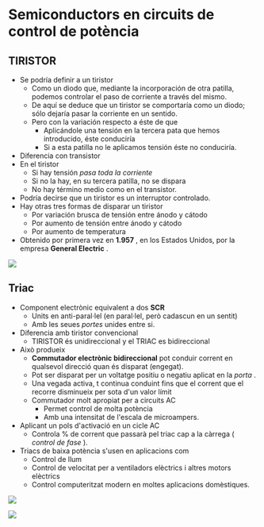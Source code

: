 # Semiconductors en circuits de control de potència

## TIRISTOR

* Se podría definir a un tiristor
  * Como un diodo que\, mediante la incorporación de otra patilla\, podemos controlar el paso de corriente a través del mismo\.
  * De aquí se deduce que un tiristor se comportaría como un diodo; sólo dejaría pasar la corriente en un sentido\.
  * Pero con la variación respecto a éste de que
    * Aplicándole una tensión en la tercera pata que hemos introducido\, éste conduciría
    * Si a esta patilla no le aplicamos tensión éste no conduciría\.
* Diferencia con transistor
* En el tiristor
  * Si hay tensión  _pasa toda la corriente_
  * Si no la hay\, en su tercera patilla\, no se dispara
  * No hay término medio como en el transistor\.
* Podría decirse que un tiristor es un interruptor controlado\.
* Hay otras tres formas de disparar un tiristor
  * Por variación brusca de tensión entre ánodo y cátodo
  * Por aumento de tensión entre ánodo y cátodo
  * Por aumento de temperatura
* Obtenido por primera vez en  __1\.957__ \, en los Estados Unidos\, por la empresa  __General Electric__ \.

![](img%5C57%20-%20Circuits%20electr%C3%B2nics7.png)

## Triac

* Component electrònic equivalent a dos  __SCR__
  * Units en anti\-paral·lel \(en paral·lel\, però cadascun en un sentit\)
  * Amb les seues  _portes_  unides entre si\.
* Diferencia amb tiristor convencional
  * TIRISTOR és unidireccional y el TRIAC es bidireccional
* Això produeix
  * __Commutador electrònic bidireccional__  pot conduir corrent en qualsevol direcció quan és disparat \(engegat\)\.
  * Pot ser disparat per un voltatge positiu o negatiu aplicat en la  _porta_ \.
  * Una vegada activa\, t continua conduint fins que el corrent que el recorre disminueix per sota d'un valor límit
  * Commutador molt apropiat per a circuits AC
    * Permet control de molta potència
    * Amb una intensitat de l'escala de microampers\.
* Aplicant un pols d'activació en un cicle AC
  * Controla % de corrent que passarà pel triac cap a la càrrega \( _control de fase_ \)\.
* Triacs de baixa potència s'usen en aplicacions com
  * Control de llum
  * Control de velocitat per a ventiladors elèctrics i altres motors elèctrics
  * Control computeritzat modern en moltes aplicacions domèstiques\.

![](img%5C57%20-%20Circuits%20electr%C3%B2nics8.png)

![](img%5C57%20-%20Circuits%20electr%C3%B2nics9.png)